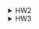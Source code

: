 <details>
<summary>HW2</summary>
<br>

# Скриншоты

| <img src="https://github.com/rafbull/TodoApp/assets/148709354/96d8273f-4eb7-49dc-88d3-add202e56886" width="400"> | <img src="https://github.com/rafbull/TodoApp/assets/148709354/0944c654-4fce-4936-97f1-17bc6c6a6a36" width="400"> |
| --- | --- |

| <img src="https://github.com/rafbull/TodoApp/assets/148709354/8dd6dd40-417b-400d-ae03-6bfbc9c6f4a2" width="400"> | <img src="https://github.com/rafbull/TodoApp/assets/148709354/2e6c3491-7bcf-41c9-9e55-a4bf9dc4b408" width="400"> |
| --- | --- |

| <img src="https://github.com/rafbull/TodoApp/assets/148709354/fabd4c54-aad5-47ae-b0c0-a3413d071525" width="400"> | <img src="https://github.com/rafbull/TodoApp/assets/148709354/22b3c43d-d264-4df7-be8a-308561ec351f" width="400"> |
| --- | --- |
</details>

<details>
<summary>HW3</summary>
<br>

# Скриншоты

<div align="center">
<div style="display: flex; flex-direction: row; flex-wrap: wrap; justify-content: center; column-gap: 24px; row-gap: 20px;">
<img src="https://github.com/rafbull/TodoApp/assets/148709354/35dcbfd6-33e2-48b9-a55b-514f94d887bd" width="400">
<img src="https://github.com/rafbull/TodoApp/assets/148709354/07d4721a-89ae-4685-98e6-0a4aea5b4780" width="400">
<img src="https://github.com/rafbull/TodoApp/assets/148709354/06ee1ae8-2d18-41e5-b29f-0c00c09d5e64" width="400">
</div>
</div>
</details>
